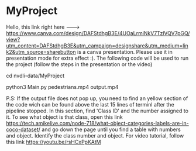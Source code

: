 # MyProject

Hello, this link right here ---> https://www.canva.com/design/DAFStdhgB3E/4UOaLrmiNkV7TzlVQV7pGQ/view?utm_content=DAFStdhgB3E&utm_campaign=designshare&utm_medium=link2&utm_source=sharebutton is a canva presentation. Please use it in presentation mode for extra effect :). The following code will be used to run the project (follow the steps in the presentation or the video)

cd nvdli-data/MyProject                         

python3 Main.py pedestrians.mp4 output.mp4

P.S: If the output file does not pop up, you need to find an yellow section of the code wich can be found above the last 15 lines of terminl after the pipeline stopped. In this section, find 'Class ID' and the number assigned to it. To see what object is that class, open this link https://tech.amikelive.com/node-718/what-object-categories-labels-are-in-coco-dataset/ and go down the page until you find a table with numbers and object. Identify the class number and object. For video tutorial, follow this link https://youtu.be/rsHCxPpKAtM

